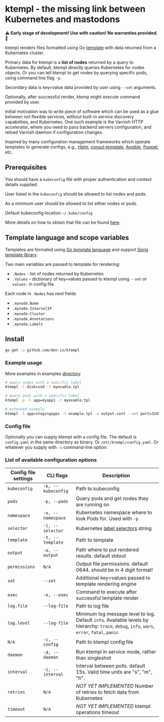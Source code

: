 # ktempl - the missing link between Kubernetes and mastodons

:warning: **Early stage of development! Use with caution! No warranties provided.** :construction:

ktempl renders files formatted using Go [template][gotemplate] with data returned from a Kubernetes cluster.

Primary data for ktempl is a **list of nodes** returned by a query to Kubernetes.
By default, ktempl directly queries Kubernetes for nodes objects.
Or you can tell ktempl to get nodes by querying specific pods, using command line flag `-p`.

Secondary data is key=value data provided by user using `--set` arguments.

Optionally, after successful render, ktemp might execute command provided by user.

Initial motivation was to write piece of software which can be used as a glue between not flexible services, without built-in service discovery capabilities, and Kubernetes.
One such example is the Varnish HTTP accelerator, where you need to pass backend servers configuration, and reload Varnish daemon if configuration changes.

Inspired by many configuration management frameworks which operate templates to generate configs, e.g., [Helm][helm], [consul-template][consultemplate], [Ansible][ansibletemplate], [Puppet][puppettemplate], etc.

## Prerequisites

You should have a `kubeconfig` file with proper authentication and context details supplied.

User listed in the `kubeconfig` should be allowed to list nodes and pods.

As a minimum user should be allowed to list either nodes or pods.

Default kubeconfig location `~/.kube/config`

More details on how to obtain that file can be found [here][kubeconfigdoc].

## Template language and scope variables

Templates are formated using [Go template language][gotemplate] and support [Sprig template library][sprig].

Two main variables are passed to template for rendering:

- `.Nodes` - list of nodes returned by Kubernetes
- `.Values` - dictionary of key=values passed to ktempl using `--set` or `values:` in config file.

Each node in `.Nodes` has next fields

- `.mynode.Name`
- `.mynode.InternalIP`
- `.mynode.Cluster`
- `.mynode.Annotations`
- `.mynode.Labels`

## Install

```sh
go get -u github.com/den-is/ktempl
```

### Example usage

More examples in examples [directory](/examples/)

```sh
# query nodes with a specific label
ktempl -l disk=ssd -t myexamle.tpl

# query pods with a specific label
ktempl -p -l app=myapp1 -t myexamle.tpl

# extended example
ktempl -l app=stagingapps -t example.tpl -o output.conf --set port=32456 --exec="touch success_exec.txt"
```

### Config file

Optionally you can supply ktempl with a config file.
The default is `config.yaml` in the same directory as binary.
Or `/etc/ktempl/config.yaml`.
Or whatever you supply with `-c` command-line option.

### List of available configuration options

| Config file settings  | CLI flags          | Description                                                              |
| ----------------------| -------------------| ------------------------------------------------------------------------ |
| `kubeconfig`          | `-k, --kubeconfig` | Path to kubeconfig                                                       |
| `pods`                | `-p, --pods`       | Query pods and get nodes they are running on                             |
| `namespace`           | `-n, --namespace`  | Kubernetes namespace where to look Pods for. Used with `-p`              |
| `selector`            | `-l, --selector`   | Kubernetes [label selectors][labelselectors] string                      |
| `template`            | `-t, --template`   | Path to template                                                         |
| `output`              | `-o, --output`     | Path where to put rendered results. default stdout                       |
| `permissions`         | `N/A`              | Output file permissions. default 0644. should be in 4 digit format!      |
| `set`                 | `--set`            | Additional key=values passed to template rendering engine                |
| `exec`                | `-e, --exec`       | Command to execute after successful template render                      |
| `log.file`            | `--log-file`       | Path to log file                                                         |
| `log.level`           | `--log-file`       | Minimum log message level to log. Default `info`. Available levels by hierarchy: `trace`, `debug`, `info`, `warn`, `error`, `fatal`, `panic` |
| `N/A`                 | `-c, --config`     | Path to ktempl config file                                               |
| `daemon`              | `-d, --daemon`     | Run ktempl in service mode, rather than singleshot                       |
| `interval`            | `-i, --interval`   | Interval between polls. default 15s. Valid time units are "s", "m", "h". |
| `retries`             | `N/A`              | _NOT YET IMPLEMENTED_ Number of retries to fetch data from Kubernetes    |
| `timeout`             | `N/A`              | _NOT YET IMPLEMENTED_ ktempl operations timeout                          |

[gotemplate]: https://golang.org/pkg/text/template/
[sprig]: http://masterminds.github.io/sprig/
[consultemplate]: https://github.com/hashicorp/consul-template
[helm]: https://helm.sh/
[ansibletemplate]: https://docs.ansible.com/ansible/latest/modules/template_module.html
[puppettemplate]: https://puppet.com/docs/puppet/latest/lang_template.html
[kubeconfigdoc]: https://kubernetes.io/docs/concepts/configuration/organize-cluster-access-kubeconfig/
[labelselectors]: https://kubernetes.io/docs/concepts/overview/working-with-objects/labels/
